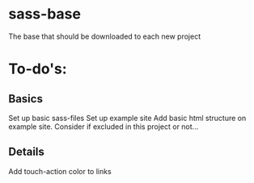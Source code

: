# sass-base
The base that should be downloaded to each new project

# To-do's:
## Basics
Set up basic sass-files
Set up example site
Add basic html structure on example site. Consider if excluded in this project or not...

## Details
Add touch-action color to links